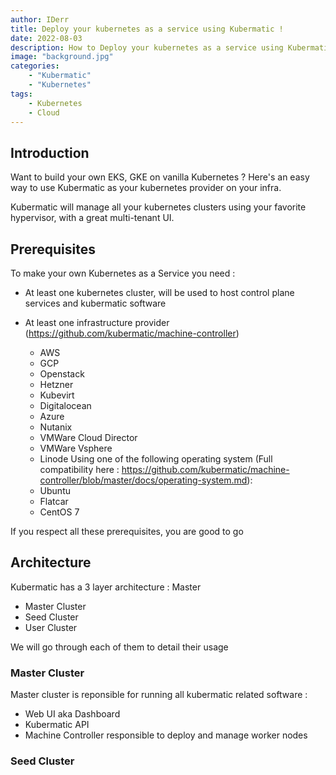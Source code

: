 ```yaml
---
author: IDerr
title: Deploy your kubernetes as a service using Kubermatic ! 
date: 2022-08-03
description: How to Deploy your kubernetes as a service using Kubermatic !
image: "background.jpg"
categories: 
    - "Kubermatic"
    - "Kubernetes"
tags:
    - Kubernetes
    - Cloud
---
```


## Introduction

Want to build your own EKS, GKE on vanilla Kubernetes ? Here's an easy way to use Kubermatic as your kubernetes provider on your infra.

Kubermatic will manage all your kubernetes clusters using your favorite hypervisor, with a great multi-tenant UI.

## Prerequisites

To make your own Kubernetes as a Service you need : 
  - At least one kubernetes cluster, will be used to host control plane services and kubermatic software

  - At least one infrastructure provider (https://github.com/kubermatic/machine-controller)
    - AWS
    - GCP
    - Openstack
    - Hetzner 
    - Kubevirt
    - Digitalocean
    - Azure
    - Nutanix
    - VMWare Cloud Director
    - VMWare Vsphere
    - Linode
  Using one of the following operating system (Full compatibility here : https://github.com/kubermatic/machine-controller/blob/master/docs/operating-system.md): 
    - Ubuntu 
    - Flatcar 
    - CentOS 7

If you respect all these prerequisites, you are good to go 

## Architecture

Kubermatic has a 3 layer architecture : Master 
  - Master Cluster
  - Seed Cluster
  - User Cluster

We will go through each of them to detail their usage
### Master Cluster

Master cluster is reponsible for running all kubermatic related software :
  - Web UI aka Dashboard
  - Kubermatic API
  - Machine Controller responsible to deploy and manage worker nodes

### Seed Cluster


  



